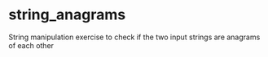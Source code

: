 # string_anagrams
String manipulation exercise to check if the two input strings are anagrams of each other
